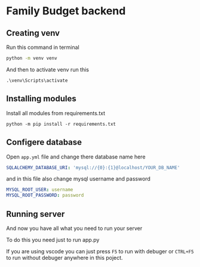 # Family Budget backend

## Creating venv

Run this command in terminal
```bash
python -m venv venv
```
And then to activate venv run this 
```bush
.\venv\Scripts\activate
```

## Installing modules

Install all modules from requirements.txt
```bush
python -m pip install -r requirements.txt
```

## Configere database

Open ```app.yml``` file and change there database name here
```yml
SQLALCHEMY_DATABASE_URI: 'mysql://{0}:{1}@localhost/YOUR_DB_NAME'
```

and in this file also change mysql username and password
```yml
MYSQL_ROOT_USER: username
MYSQL_ROOT_PASSWORD: password
```

## Running server

And now you have all what you need to run your server

To do this you need just to run app.py

If you are using vscode you can just press ```F5``` to run with debuger or ```CTRL+F5``` to run without debuger anywhere in this poject.